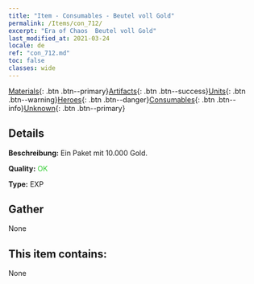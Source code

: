 ```yaml
---
title: "Item - Consumables - Beutel voll Gold"
permalink: /Items/con_712/
excerpt: "Era of Chaos  Beutel voll Gold"
last_modified_at: 2021-03-24
locale: de
ref: "con_712.md"
toc: false
classes: wide
---
```

 [Materials](/de/Items/){: .btn .btn--primary}[Artifacts](/de/Items/Artifacts/){: .btn .btn--success}[Units](/de/Items/Units/){: .btn .btn--warning}[Heroes](/de/Items/Heroes/){: .btn .btn--danger}[Consumables](/de/Items/Consumables/){: .btn .btn--info}[Unknown](/de/Items/Unknown/){: .btn .btn--primary}

## Details
 **Beschreibung:** Ein Paket mit 10.000 Gold.

 **Quality:** <span style="color: #32CD32">OK</span>

 **Type:** EXP

## Gather

  None

## This item contains:

  None

